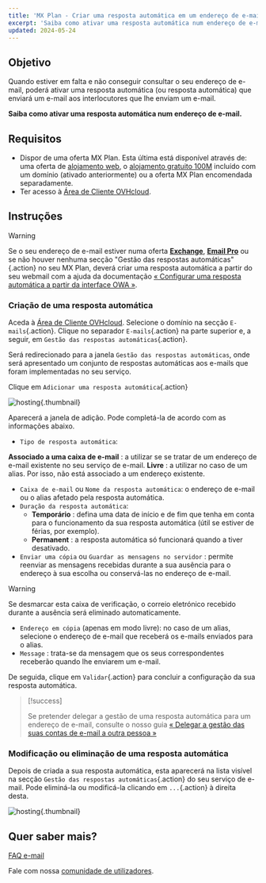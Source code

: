 ```yaml
---
title: 'MX Plan - Criar uma resposta automática em um endereço de e-mail'
excerpt: 'Saiba como ativar uma resposta automática num endereço de e-mail'
updated: 2024-05-24
---
```


## Objetivo

Quando estiver em falta e não conseguir consultar o seu endereço de e-mail, poderá ativar uma resposta automática (ou resposta automática) que enviará um e-mail aos interlocutores que lhe enviam um e-mail.

**Saiba como ativar uma resposta automática num endereço de e-mail.**

## Requisitos

- Dispor de uma oferta MX Plan. Esta última está disponível através de: uma oferta de [alojamento web](/links/web/hosting), o [alojamento gratuito 100M](/links/web/domains-free-hosting) incluído com um domínio (ativado anteriormente) ou a oferta MX Plan encomendada separadamente.
- Ter acesso à [Área de Cliente OVHcloud](/links/manager).

## Instruções

> [!warning]
>
> Se o seu endereço de e-mail estiver numa oferta [**Exchange**](/links/web/emails-hosted-exchange), [**Email Pro**](/links/web/email-pro) ou se não houver nenhuma secção "Gestão das respostas automáticas" {.action} no seu MX Plan, deverá criar uma resposta automática a partir do seu webmail com a ajuda da documentação [« Configurar uma resposta automática a partir da interface OWA »](/pages/web_cloud/email_and_collaborative_solutions/using_the_outlook_web_app_webmail/owa_automatic_replies).

### Criação de uma resposta automática

Aceda à [Área de Cliente OVHcloud](/links/manager). Selecione o domínio na secção `E-mails`{.action}. Clique no separador `E-mails`{.action} na parte superior e, a seguir, em `Gestão das respostas automáticas`{.action}.

Será redirecionado para a janela `Gestão das respostas automáticas`, onde será apresentado um conjunto de respostas automáticas aos e-mails que foram implementadas no seu serviço.

Clique em `Adicionar uma resposta automática`{.action}

![hosting](images/email_responder01.png){.thumbnail}

Aparecerá a janela de adição. Pode completá-la de acordo com as informações abaixo.

- `Tipo de resposta automática`:

**Associado a uma caixa de e-mail** : a utilizar se se tratar de um endereço de e-mail existente no seu serviço de e-mail.
**Livre** : a utilizar no caso de um alias. Por isso, não está associado a um endereço existente.

- `Caixa de e-mail` ou `Nome da resposta automática`: o endereço de e-mail ou o alias afetado pela resposta automática.
- `Duração da resposta automática`:
    - **Temporário** : defina uma data de início e de fim que tenha em conta para o funcionamento da sua resposta automática (útil se estiver de férias, por exemplo).
    - **Permanent** : a resposta automática só funcionará quando a tiver desativado.
- `Enviar uma cópia` ou `Guardar as mensagens no servidor` : permite reenviar as mensagens recebidas durante a sua ausência para o endereço à sua escolha ou conservá-las no endereço de e-mail.

> [!warning]
>
> Se desmarcar esta caixa de verificação, o correio eletrónico recebido durante a ausência será eliminado automaticamente.

- `Endereço em cópia` (apenas em modo livre): no caso de um alias, selecione o endereço de e-mail que receberá os e-mails enviados para o alias.
- `Message` : trata-se da mensagem que os seus correspondentes receberão quando lhe enviarem um e-mail.

De seguida, clique em `Validar`{.action} para concluir a configuração da sua resposta automática.

> [!success]
>
> Se pretender delegar a gestão de uma resposta automática para um endereço de e-mail, consulte o nosso guia [« Delegar a gestão das suas contas de e-mail a outra pessoa »](/pages/web_cloud/email_and_collaborative_solutions/mx_plan/feature_delegation)

### Modificação ou eliminação de uma resposta automática

Depois de criada a sua resposta automática, esta aparecerá na lista visível na secção `Gestão das respostas automáticas`{.action} do seu serviço de e-mail. Pode eliminá-la ou modificá-la clicando em `...`{.action} à direita desta.

![hosting](images/email_responder02.png){.thumbnail}

## Quer saber mais? <a name="go-further"></a>

[FAQ e-mail](/pages/web_cloud/email_and_collaborative_solutions/mx_plan/faq-emails)

Fale com nossa [comunidade de utilizadores](/links/community).